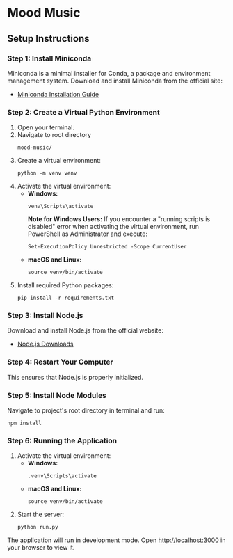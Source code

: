
# Mood Music

## Setup Instructions

### Step 1: Install Miniconda
Miniconda is a minimal installer for Conda, a package and environment management system. Download and install Miniconda from the official site:

- [Miniconda Installation Guide](https://docs.conda.io/projects/miniconda/en/latest/)

### Step 2: Create a Virtual Python Environment

1. Open your terminal.
2. Navigate to root directory
   ```
   mood-music/
   ```
3. Create a virtual environment:
   ```
   python -m venv venv
   ```
4. Activate the virtual environment:
   - **Windows:**
     ```
     venv\Scripts\activate
     ```
        **Note for Windows Users:** If you encounter a "running scripts is disabled" error when activating the virtual environment, run PowerShell as Administrator and execute:
        ```
        Set-ExecutionPolicy Unrestricted -Scope CurrentUser
        ```
   - **macOS and Linux:**
     ```
     source venv/bin/activate
     ```
5. Install required Python packages:
   ```
   pip install -r requirements.txt
   ```

### Step 3: Install Node.js
Download and install Node.js from the official website:

- [Node.js Downloads](https://nodejs.org/en/download/)

### Step 4: Restart Your Computer
This ensures that Node.js is properly initialized.

### Step 5: Install Node Modules
Navigate to project's root directory in terminal and run:
```
npm install
```

### Step 6: Running the Application

1. Activate the virtual environment:
   - **Windows:**
     ```
     .venv\Scripts\activate
     ```
   - **macOS and Linux:**
     ```
     source venv/bin/activate
     ```
2. Start the server:
   ```
   python run.py
   ```

The application will run in development mode. Open [http://localhost:3000](http://localhost:3000) in your browser to view it.
